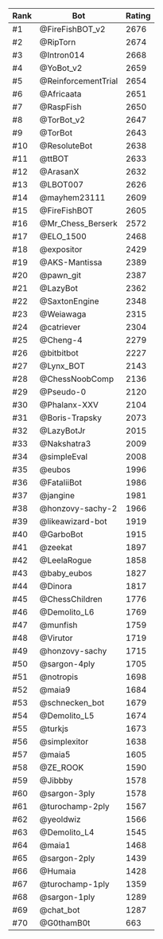 Rank|Bot|Rating
---|---|---
#1|@FireFishBOT_v2|2676
#2|@RipTorn|2674
#3|@Intron014|2668
#4|@YoBot_v2|2659
#5|@ReinforcementTrial|2654
#6|@Africaata|2651
#7|@RaspFish|2650
#8|@TorBot_v2|2647
#9|@TorBot|2643
#10|@ResoluteBot|2638
#11|@ttBOT|2633
#12|@ArasanX|2632
#13|@LBOT007|2626
#14|@mayhem23111|2609
#15|@FireFishBOT|2605
#16|@Mr_Chess_Berserk|2572
#17|@ELO_1500|2468
#18|@expositor|2429
#19|@AKS-Mantissa|2389
#20|@pawn_git|2387
#21|@LazyBot|2362
#22|@SaxtonEngine|2348
#23|@Weiawaga|2315
#24|@catriever|2304
#25|@Cheng-4|2279
#26|@bitbitbot|2227
#27|@Lynx_BOT|2143
#28|@ChessNoobComp|2136
#29|@Pseudo-0|2120
#30|@Phalanx-XXV|2104
#31|@Boris-Trapsky|2073
#32|@LazyBotJr|2015
#33|@Nakshatra3|2009
#34|@simpleEval|2008
#35|@eubos|1996
#36|@FataliiBot|1986
#37|@jangine|1981
#38|@honzovy-sachy-2|1966
#39|@likeawizard-bot|1919
#40|@GarboBot|1915
#41|@zeekat|1897
#42|@LeelaRogue|1858
#43|@baby_eubos|1827
#44|@Dinora|1817
#45|@ChessChildren|1776
#46|@Demolito_L6|1769
#47|@munfish|1759
#48|@Virutor|1719
#49|@honzovy-sachy|1715
#50|@sargon-4ply|1705
#51|@notropis|1698
#52|@maia9|1684
#53|@schnecken_bot|1679
#54|@Demolito_L5|1674
#55|@turkjs|1673
#56|@simplexitor|1638
#57|@maia5|1605
#58|@ZE_ROOK|1590
#59|@Jibbby|1578
#60|@sargon-3ply|1578
#61|@turochamp-2ply|1567
#62|@yeoldwiz|1566
#63|@Demolito_L4|1545
#64|@maia1|1468
#65|@sargon-2ply|1439
#66|@Humaia|1428
#67|@turochamp-1ply|1359
#68|@sargon-1ply|1289
#69|@chat_bot|1287
#70|@G0thamB0t|663
